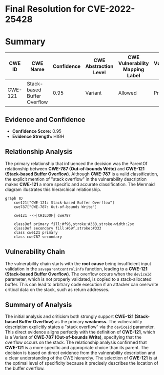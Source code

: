 # Final Resolution for CVE-2022-25428

# Summary
| CWE ID | CWE Name | Confidence | CWE Abstraction Level | CWE Vulnerability Mapping Label | CWE-Vulnerability Mapping Notes |
|---|---|---|---|---|---|
| CWE-121 | Stack-based Buffer Overflow | 0.95 | Variant | Allowed | Primary CWE |

## Evidence and Confidence

*   **Confidence Score:** 0.95
*   **Evidence Strength:** HIGH

## Relationship Analysis
The primary relationship that influenced the decision was the ParentOf relationship between **CWE-787 (Out-of-bounds Write)** and **CWE-121 (Stack-based Buffer Overflow)**. Although **CWE-787** is a valid classification, the explicit mention of "stack overflow" in the vulnerability description makes **CWE-121** a more specific and accurate classification. The Mermaid diagram illustrates this hierarchical relationship.

```mermaid
graph TD
    cwe121["CWE-121: Stack-based Buffer Overflow"]
    cwe787["CWE-787: Out-of-bounds Write"]
    
    cwe121 -->|CHILDOF| cwe787
    
    classDef primary fill:#f96,stroke:#333,stroke-width:2px
    classDef secondary fill:#69f,stroke:#333
    class cwe121 primary
    class cwe787 secondary
```

## Vulnerability Chain
The vulnerability chain starts with the **root cause** being insufficient input validation in the `saveparentcontrolinfo` function, leading to a **CWE-121 (Stack-based Buffer Overflow)**. The overflow occurs when the `deviceId` parameter, which is not properly validated, is copied to a stack-allocated buffer. This can lead to arbitrary code execution if an attacker can overwrite critical data on the stack, such as return addresses.

## Summary of Analysis
The initial analysis and criticism both strongly support **CWE-121 (Stack-based Buffer Overflow)** as the primary **weakness**. The vulnerability description explicitly states a "stack overflow" via the `deviceId` parameter. This direct evidence aligns perfectly with the definition of **CWE-121**, which is a Variant of **CWE-787 (Out-of-bounds Write)**, specifying that the overflow occurs on the stack. The relationship analysis confirmed that **CWE-121** is a more specific and appropriate choice than its parent. The decision is based on direct evidence from the vulnerability description and a clear understanding of the CWE hierarchy. The selection of **CWE-121** is at the optimal level of specificity because it precisely describes the location of the buffer overflow.